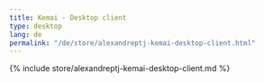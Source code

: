 ```yaml
---
title: Kemai - Desktop client
type: desktop
lang: de
permalink: "/de/store/alexandreptj-kemai-desktop-client.html"
---
```


{% include store/alexandreptj-kemai-desktop-client.md %}
